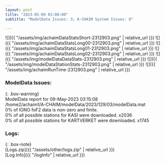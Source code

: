 ```yaml
---
layout: post
title: "2023-05-09 03:00:00"
subtitle: "ModelData Issues: 3; A-CHAIM System Issues: 0"

---
```


![]({{ "/assets/img/achaimDataStatsShort-2312903.png" | relative_url }})
![]({{ "/assets/img/achaimDataStatsLong00-2312903.png" | relative_url }})
![]({{ "/assets/img/achaimDataStatsLong01-2312903.png" | relative_url }})
![]({{ "/assets/img/achaimDataStatsLong02-2312903.png" | relative_url }})
![]({{ "/assets/img/modelDataDataStats-2312903.png" | relative_url }})
![]({{ "/assets/img/modelDataStationStats-2312903.png" | relative_url }})
![]({{ "/assets/img/achaimRunTime-2312903.png" | relative_url }})


### ModelData Issues:  
  
{: .box-warning}  
 ModelData report for 09-May-2023 03:15:08   
 /home2/achaim1/A-CHAIM/modelData/2023/129/03/modelData.mat   
 0% of IONO foF2 data is non-zero and finite.   
 0% of all possible stations for KASI were downloaded. x2036   
 0% of all possible stations for KARTVERKET were downloaded. x1745   
  


### Logs:  
  
{: .box-note}  
[Logs.zip]({{ "/assets/other/logs.zip" | relative_url }})  
[Log Info]({{ "/logInfo" | relative_url }})  
